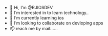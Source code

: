 - 👋 Hi, I’m @RJIOSDEV
- 👀 I’m interested in to learn technology..
- 🌱 I’m currently learning ios 
- 💞️ I’m looking to collaborate on devloping apps
- 📫 reach me by mail...... 

<!---
RJIOSDEV/RJIOSDEV is a ✨ special ✨ repository because its `README.md` (this file) appears on your GitHub profile.
You can click the Preview link to take a look at your changes.
--->
